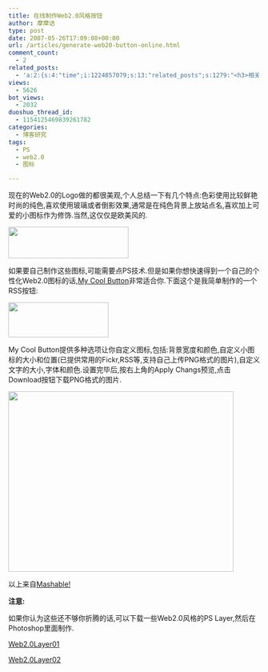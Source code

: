 ```yaml
---
title: 在线制作Web2.0风格按钮
author: 摩摩诘
type: post
date: 2007-05-26T17:09:08+00:00
url: /articles/generate-web20-button-online.html
comment_count:
  - 2
related_posts:
  - 'a:2:{s:4:"time";i:1224857079;s:13:"related_posts";s:1279:"<h3>相关日志</h3><ul class="related_post"><li><a href="http://www.digglife.cn/articles/web20_button_generator.html" title="超级集装箱:15款在线web2.0图片生成器">超级集装箱:15款在线web2.0图片生成器</a></li><li><a href="http://www.digglife.cn/articles/search-specific-time-pop-songs-yamelo.html" title="搜索特定时间的流行歌曲&#8211;Yamelo">搜索特定时间的流行歌曲&#8211;Yamelo</a></li><li><a href="http://www.digglife.cn/articles/my-web20-tools.html" title="摩摩诘的Web2.0装备">摩摩诘的Web2.0装备</a></li><li><a href="http://www.digglife.cn/articles/voice-thread.html" title="支持多媒体评论的照片分享服务:VoiceThread">支持多媒体评论的照片分享服务:VoiceThread</a></li><li><a href="http://www.digglife.cn/articles/interface-icons-free-download.html" title="560个免费高质量图标下载">560个免费高质量图标下载</a></li><li><a href="http://www.digglife.cn/articles/reflection-maker.html" title="在线给图片添加倒影效果:ReflectionMaker">在线给图片添加倒影效果:ReflectionMaker</a></li><li><a href="http://www.digglife.cn/articles/adobe-share-annouced.html" title="Adobe发布文档共享服务Adobe Share">Adobe发布文档共享服务Adobe Share</a></li></ul>";}'
views:
  - 5626
bot_views:
  - 2032
duoshuo_thread_id:
  - 1154125469839261782
categories:
  - 博客研究
tags:
  - PS
  - web2.0
  - 图标

---
```

现在的Web2.0的Logo做的都很美观,个人总结一下有几个特点:色彩使用比较鲜艳时尚的纯色,喜欢使用玻璃或者倒影效果,通常是在纯色背景上放站点名,喜欢加上可爱的小图标作为修饰.当然,这仅仅是欧美风的.

<a atomicselection="true" href="https://www.digglife.net/wp-content/uploads/3/379/2007/05/windowslivewriterweb2.0-145f2mycoolbutton2.png"><img width="240" src="https://www.digglife.net/wp-content/uploads/3/379/2007/05/windowslivewriterweb2.0-145f2mycoolbutton-thumb.png" height="63" /></a>

如果要自己制作这些图标,可能需要点PS技术.但是如果你想快速得到一个自己的个性化Web2.0图标的话,<a target="_blank" href="http://www.mycoolbutton.com/">My Cool Button</a>非常适合你.下面这个是我简单制作的一个RSS按钮:

<a atomicselection="true" href="https://www.digglife.net/wp-content/uploads/3/379/2007/05/windowslivewriterweb2.0-145f2digglifebutton5.png"><img width="200" src="https://www.digglife.net/wp-content/uploads/3/379/2007/05/windowslivewriterweb2.0-145f2digglifebutton-thumb3.png" height="70" /></a>

My Cool Button提供多种选项让你自定义图标,包括:背景宽度和颜色,自定义小图标的大小和位置(已提供常用的Fickr,RSS等,支持自己上传PNG格式的图片),自定义文字的大小,字体和颜色.设置完毕后,按右上角的Apply Changs预览,点击Download按钮下载PNG格式的图片.
  
<!--more-->


  
<a atomicselection="true" href="https://www.digglife.net/wp-content/uploads/3/379/2007/05/windowslivewriterweb2.0-145f2mycoolbuttonshot5.png"><img width="450" src="https://www.digglife.net/wp-content/uploads/3/379/2007/05/windowslivewriterweb2.0-145f2mycoolbuttonshot-thumb1.png" height="361" /></a>

以上来自<a target="_blank" href="http://mashable.com/2007/05/25/button-generator/">Mashable!</a>

**注意:**

如果你认为这些还不够你折腾的话,可以下载一些Web2.0风格的PS Layer,然后在Photoshop里面制作.

<a target="_blank" href="https://www.digglife.net/wp-content/uploads/3/379/2007/05/web20layerstylesv01.zip">Web2.0Layer01</a>

<a target="_blank" href="https://www.digglife.net/wp-content/uploads/3/379/2007/05/web20layerstylesv02.zip">Web2.0Layer02</a>
